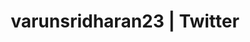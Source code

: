 ---
title: varunsridharan23 | Twitter
redirect_to: https://twitter.com/varunsridharan2
redirect_from:
    - /social-media/twitter/
    - /sm/twitter/
---